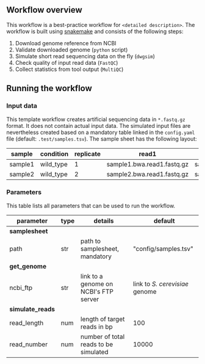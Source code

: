 ## Workflow overview

This workflow is a best-practice workflow for `<detailed description>`.
The workflow is built using [snakemake](https://snakemake.readthedocs.io/en/stable/) and consists of the following steps:

1. Download genome reference from NCBI
2. Validate downloaded genome (`python` script)
3. Simulate short read sequencing data on the fly (`dwgsim`)
4. Check quality of input read data (`FastQC`)
5. Collect statistics from tool output (`MultiQC`)

## Running the workflow

### Input data

This template workflow creates artificial sequencing data in `*.fastq.gz` format.
It does not contain actual input data.
The simulated input files are nevertheless created based on a mandatory table linked in the `config.yaml` file (default: `.test/samples.tsv`).
The sample sheet has the following layout:

| sample  | condition | replicate | read1                      | read2                      |
| ------- | --------- | --------- | -------------------------- | -------------------------- |
| sample1 | wild_type | 1         | sample1.bwa.read1.fastq.gz | sample1.bwa.read2.fastq.gz |
| sample2 | wild_type | 2         | sample2.bwa.read1.fastq.gz | sample2.bwa.read2.fastq.gz |

### Parameters

This table lists all parameters that can be used to run the workflow.

| parameter          | type | details                               | default                        |
| ------------------ | ---- | ------------------------------------- | ------------------------------ |
| **samplesheet**    |      |                                       |                                |
| path               | str  | path to samplesheet, mandatory        | "config/samples.tsv"           |
| **get_genome**     |      |                                       |                                |
| ncbi_ftp           | str  | link to a genome on NCBI's FTP server | link to _S. cerevisiae_ genome |
| **simulate_reads** |      |                                       |                                |
| read_length        | num  | length of target reads in bp          | 100                            |
| read_number        | num  | number of total reads to be simulated | 10000                          |
